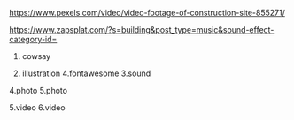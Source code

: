 https://www.pexels.com/video/video-footage-of-construction-site-855271/

https://www.zapsplat.com/?s=building&post_type=music&sound-effect-category-id=

1. cowsay

2. illustration
4.fontawesome
3.sound

4.photo
5.photo

5.video
6.video